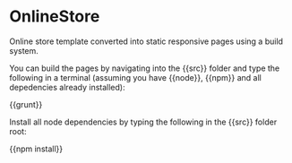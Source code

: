 # OnlineStore
Online store template converted into static responsive pages using a build system.

You can build the pages by navigating into the {{src}} folder and type the following in a terminal (assuming you have {{node}}, {{npm}} and all depedencies already installed):

{{grunt}}

Install all node dependencies by typing the following in the {{src}} folder root:

{{npm install}}
